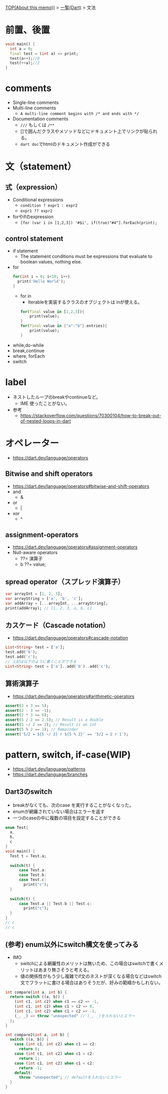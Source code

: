 [TOP(About this memo))](../README.md) > [一覧(Dart)](./README.md) > 文法


# 前置、後置
```dart
void main() {
  int a = 0;
  final test = (int a) => print;
  test(a++);//0
  test(++a);//2
}
```

# comments
* Single-line comments
* Multi-line comments
    * `A multi-line comment begins with /* and ends with */`
* Documentation comments
    * `///` もしくは `/**`
    * []で囲んだクラスやメソッドなどにドキュメント上でリンクが貼られる。
    * `dart doc`でhtmlのドキュメント作成ができる

# 文（statement）
## 式（expression）
* Conditional expressions
    * `condition ? expr1 : expr2`
    * `expr1 ?? expr2`
* forやifのexpression
    * `[for (var i in [1,2,3]) '#$i', if(true)"#4"].forEach(print);`
## control statement
* if statement
    * The statement conditions must be expressions that evaluate to boolean values, nothing else. 
* for
    ```dart
    for(int i = 0; i<10; i++) 
      print('Hello World');
    }
    ```
    * for in
      * Iterableを実装するクラスのオブジェクトは inが使える。
      ```dart
      for(final value in [1,2,3]){
          print(value);
      }
      for(final value in {"a":"b"}.entries){
          print(value);
      }
      ```
* while,do-while
* break,continue
* where, forEach
* switch


# label
* ネストしたループのbreakやcontinueなど。
  * IME 使ったことがない。
* 参考
  * https://stackoverflow.com/questions/70300104/how-to-break-out-of-nested-loops-in-dart



# オペレーター
* https://dart.dev/language/operators
## Bitwise and shift operators
* https://dart.dev/language/operators#bitwise-and-shift-operators
* and
  * &
* or
  * |
* xor
  * ^
## assignment-operators
* https://dart.dev/language/operators#assignment-operators
* Null-aware operators
  * ??= 演算子
  * b ??= value;
## spread operator（スプレッド演算子）
```dart
var arrayInt = [1, 2, 3];
var arrayString = ['a', 'b', 'c'];
var addArray = [...arrayInt, ...arrayString];
print(addArray); // [1, 2, 3, a, b, c]
```
## カスケード（Cascade notation）
* https://dart.dev/language/operators#cascade-notation
```dart
List<String> test = ['a'];
test.add('b');
test.add('c');
// 上記は以下のように書くことができる
List<String> test = ['a']..add('b')..add('c');
```
## 算術演算子
* https://dart.dev/language/operators#arithmetic-operators
```dart
assert(2 + 3 == 5);
assert(2 - 3 == -1);
assert(2 * 3 == 6);
assert(5 / 2 == 2.5); // Result is a double
assert(5 ~/ 2 == 2); // Result is an int
assert(5 % 2 == 1); // Remainder
assert('5/2 = ${5 ~/ 2} r ${5 % 2}' == '5/2 = 2 r 1');
```

# pattern, switch, if-case(WIP)
* https://dart.dev/language/patterns
* https://dart.dev/language/branches
## Dart3のswitch
* breakがなくても、次のcase を実行することがなくなった。
* enumが網羅されていない場合はエラーを返す
* 一つのcaseの中に複数の項目を設定することができる
```dart
enum Test{
  a,
  b,
  c
}
void main() {
  Test t = Test.a;
  
  switch(t) {
      case Test.a:
      case Test.b:
      case Test.c:
        print("c");
  }
  
  switch(t) {
      case Test.a || Test.b || Test.c:
        print("c");
  }
}
// c
// c
```
## (参考) enum以外にswitch構文を使ってみる
* IMO
  * switchによる網羅性のメリットは無いため、この場合はswitchで書くメリットはあまり無さそうと考える。
  * 値の関係性がもう少し複雑でif文のネストが深くなる場合などはswitch文でフラットに書ける場合はありそうだが、好みの範疇かもしれない。
```dart
int compare(int a, int b) {
  return switch ((a, b)) {
    (int c1, int c2) when c1 == c2 => -1,
    (int c1, int c2) when c1 > c2 => 0,
    (int c1, int c2) when c1 < c2 => -1,
    (_, _) => throw "unexpected" // (_, _)を入れないとエラー
  };
}

int compare2(int a, int b) {
  switch ((a, b)) {
    case (int c1, int c2) when c1 == c2:
      return 0;
    case (int c1, int c2) when c1 > c2:
      return 1;
    case (int c1, int c2) when c1 < c2:
      return -1;
    default:
      throw "unexpected"; // defaultを入れないとエラー
  }
}
```

